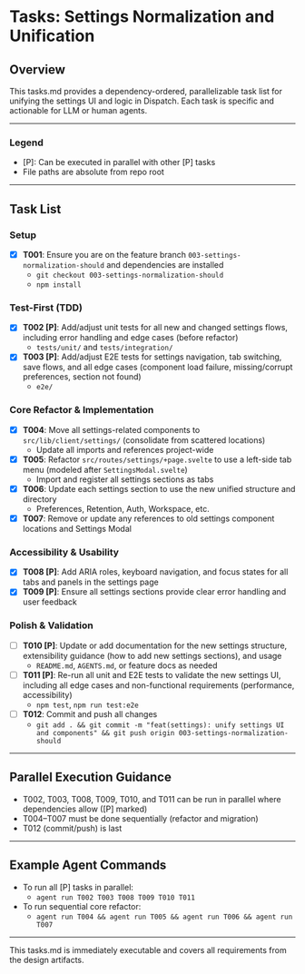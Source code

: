 # Tasks: Settings Normalization and Unification

## Overview

This tasks.md provides a dependency-ordered, parallelizable task list for unifying the settings UI and logic in Dispatch. Each task is specific and actionable for LLM or human agents.

---

### Legend

- [P]: Can be executed in parallel with other [P] tasks
- File paths are absolute from repo root

---

## Task List

### Setup

- [x] **T001**: Ensure you are on the feature branch `003-settings-normalization-should` and dependencies are installed
  - `git checkout 003-settings-normalization-should`
  - `npm install`

### Test-First (TDD)

- [x] **T002 [P]**: Add/adjust unit tests for all new and changed settings flows, including error handling and edge cases (before refactor)
  - `tests/unit/` and `tests/integration/`
- [x] **T003 [P]**: Add/adjust E2E tests for settings navigation, tab switching, save flows, and all edge cases (component load failure, missing/corrupt preferences, section not found)
  - `e2e/`

### Core Refactor & Implementation

- [x] **T004**: Move all settings-related components to `src/lib/client/settings/` (consolidate from scattered locations)
  - Update all imports and references project-wide
- [x] **T005**: Refactor `src/routes/settings/+page.svelte` to use a left-side tab menu (modeled after `SettingsModal.svelte`)
  - Import and register all settings sections as tabs
- [x] **T006**: Update each settings section to use the new unified structure and directory
  - Preferences, Retention, Auth, Workspace, etc.
- [x] **T007**: Remove or update any references to old settings component locations and Settings Modal

### Accessibility & Usability

- [x] **T008 [P]**: Add ARIA roles, keyboard navigation, and focus states for all tabs and panels in the settings page
- [x] **T009 [P]**: Ensure all settings sections provide clear error handling and user feedback

### Polish & Validation

- [ ] **T010 [P]**: Update or add documentation for the new settings structure, extensibility guidance (how to add new settings sections), and usage
  - `README.md`, `AGENTS.md`, or feature docs as needed
- [ ] **T011 [P]**: Re-run all unit and E2E tests to validate the new settings UI, including all edge cases and non-functional requirements (performance, accessibility)
  - `npm test`, `npm run test:e2e`
- [ ] **T012**: Commit and push all changes
  - `git add . && git commit -m "feat(settings): unify settings UI and components" && git push origin 003-settings-normalization-should`

---

## Parallel Execution Guidance

- T002, T003, T008, T009, T010, and T011 can be run in parallel where dependencies allow ([P] marked)
- T004–T007 must be done sequentially (refactor and migration)
- T012 (commit/push) is last

---

## Example Agent Commands

- To run all [P] tasks in parallel:
  - `agent run T002 T003 T008 T009 T010 T011`
- To run sequential core refactor:
  - `agent run T004 && agent run T005 && agent run T006 && agent run T007`

---

This tasks.md is immediately executable and covers all requirements from the design artifacts.
